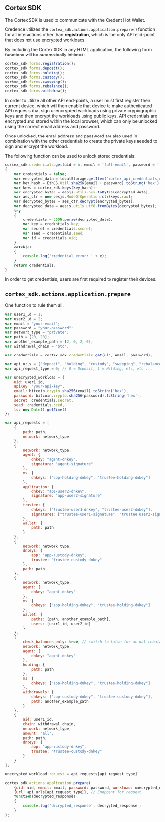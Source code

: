 ## Cortex SDK

The Cortex SDK is used to communicate with the Credent Hot Wallet.

Credence utilizes the `cortex_sdk.actions.application.prepare()` function for all interactions other than __registration__, which is the only API end-point that does not use encrypted workloads.

By including the Cortex SDK in any HTML application, the following form functions will be automatically initiated:

```js
cortex_sdk.forms.registration();
cortex_sdk.forms.deposit();
cortex_sdk.forms.holding();
cortex_sdk.forms.custody();
cortex_sdk.forms.sweeping();
cortex_sdk.forms.rebalance();
cortex_sdk.forms.withdraw();
```

In order to utilize all other API end-points, a user must first register their current device, which will then enable that device to make authenticated API requests that sign unencrypted workloads using private cryptographic keys and then encrypt the workloads using public keys. API credentials are encrypted and stored within the local browser, which can only be unlocked using the correct email address and password. 

Once unlocked, the email address and password are also used in combination with the other credentials to create the private keys needed to sign and encrypt the workload.

The following function can be used to unlock stored credentials:

```js
cortex_sdk.credentials.get(uid = 0, email = "full-email", password = "full-password")
{
    var credentials = false;
    var encrypted_data = localStorage.getItem('cortex_api_credentials_user_' + uid);
    var key_hash = EthJS.Util.sha256(email + password).toString('hex');
    var keys = cortex_sdk.keys(key_hash);
    var encrypted_bytes = aesjs.utils.hex.toBytes(encrypted_data);
    var aes_ctr = new aesjs.ModeOfOperation.ctr(keys.raw);
    var decrypted_bytes = aes_ctr.decrypt(encrypted_bytes);
    var decrypted_data = aesjs.utils.utf8.fromBytes(decrypted_bytes);
    try
    {
        credentials = JSON.parse(decrypted_data);
        var key = credentials.key;
        var secret = credentials.secret;
        var seed = credentials.seed;
        var id = credentials.uid;
    }
    catch(e)
    {
        console.log('credential error: ' + e);
    }
    return credentials;
}
```

In order to get credentials, users are first required to register their devices.


`cortex_sdk.actions.application.prepare`
----------------------------------------
One function to rule them all.

```js
var user1_id = 1;
var user2_id = 2;
var email = "your-email";
var password = "your-password";
var network_type = "private";
var path = [20, 20];
var another_example_path = [2, 0, 2, 0];
var withdrawal_chain = 'btc';

var credentials = cortex_sdk.credentials.get(uid, email, password);

var api_urls = ["deposit", "holding", "custody", "sweeping", "rebalance", "withdraw"];
var api_request_type = 0; // 0 = Deposit, 1 = Holding, etc, etc ...

var unecrypted_workload = {
    uid: user1_id,
    apiKey: "your-api-key",
    email: bitcoin.crypto.sha256(email).toString('hex'),
    password: bitcoin.crypto.sha256(password).toString('hex'),
    secret: credentials.secret,
    seed: credentials.seed,
    ts: new Date().getTime()
};

var api_requests = [
    {
        path: path,
        network: network_type
    },
    {
        network: network_type,
        agent: {
            dnkey: "agent-dnkey",
            signature: "agent-signature"
        },
        ms: {
            dnkeys: ["app-holding-dnkey", "trustee-holding-dnkey"]
        },
        application: {
            dnkey: "app-user2-dnkey",
            signature: "app-user2-signature"
        },
        trustee: {
            dnkeys: ["trustee-user1-dnkey", "trustee-user2-dnkey"],
            signatures: ["trustee-user1-signature", "trustee-user2-signature"]
        },
        wallet: {
            path: path
        }
    },
    {
        network: network_type,
        dnkeys: {
            app: "app-custody-dnkey",
            trustee: "trustee-custody-dnkey"
        },
        path: path
    },
    {
        network: network_type,
        agent: {
            dnkey: "agent-dnkey"
        },
        ms: {
            dnkeys: ["app-holding-dnkey", "trustee-holding-dnkey"]
        },
        wallet: {
            paths: [path, another_example_path],
            users: [user1_id, user2_id]
        }
    },
    {
        check_balances_only: true, // switch to false for actual rebalance
        network: network_type,
        agent: {
            dnkey: "agent-dnkey"
        },
        holding: {
            path: path
        },
        ms: {
            dnkeys: ["app-holding-dnkey", "trustee-holding-dnkey"]
        },
        withdrawals: {
            dnkeys: ["app-custody-dnkey", "trustee-custody-dnkey"],
            path: another_example_path
        }
    },
    {
        aid: user1_id,
        chain: withdrawal_chain,
        network: network_type,
        amount: "all",
        path: path,
        dnkeys: {
            app: "app-custody-dnkey",
            trustee: "trustee-custody-dnkey"
        }
    }
];

unecrypted_workload.request = api_requests[api_request_type];

cortex_sdk.actions.application.prepare(
    {uid: uid, email: email, password: password, workload: unecrypted_workload}, // Parameters for encrypting
    {url: api_urls[api_request_type]}, // Endpoint for request
    function(decrypted_response)
    {
        console.log('decrypted_response', decrypted_response);
    }
);
```